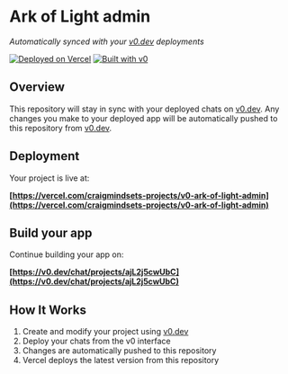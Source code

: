 # Ark of Light admin

*Automatically synced with your [v0.dev](https://v0.dev) deployments*

[![Deployed on Vercel](https://img.shields.io/badge/Deployed%20on-Vercel-black?style=for-the-badge&logo=vercel)](https://vercel.com/craigmindsets-projects/v0-ark-of-light-admin)
[![Built with v0](https://img.shields.io/badge/Built%20with-v0.dev-black?style=for-the-badge)](https://v0.dev/chat/projects/ajL2j5cwUbC)

## Overview

This repository will stay in sync with your deployed chats on [v0.dev](https://v0.dev).
Any changes you make to your deployed app will be automatically pushed to this repository from [v0.dev](https://v0.dev).

## Deployment

Your project is live at:

**[https://vercel.com/craigmindsets-projects/v0-ark-of-light-admin](https://vercel.com/craigmindsets-projects/v0-ark-of-light-admin)**

## Build your app

Continue building your app on:

**[https://v0.dev/chat/projects/ajL2j5cwUbC](https://v0.dev/chat/projects/ajL2j5cwUbC)**

## How It Works

1. Create and modify your project using [v0.dev](https://v0.dev)
2. Deploy your chats from the v0 interface
3. Changes are automatically pushed to this repository
4. Vercel deploys the latest version from this repository
